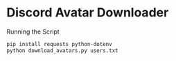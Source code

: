 # Discord Avatar Downloader

Running the Script
```bash
pip install requests python-dotenv
python download_avatars.py users.txt
```
